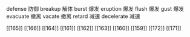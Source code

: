 




defense 防御
breakup 解体
burst 爆发
eruption 爆发
flush 爆发
gust 爆发
evacuate 撤离
vacate 撤离
retard 减速
decelerate 减速

[[165]]
[[166]]
[[164]]
[[161]]
[[162]]
[[163]]
[[160]]
[[159]]
[[172]]
[[171]]